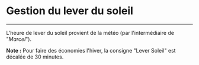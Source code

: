 # Gestion du lever du soleil
----

L'heure de lever du soleil provient de la météo (par l'intermédiaire de "*Marcel*").

**Note :** Pour faire des économies l'hiver, la consigne "Lever Soleil" est décalée de 30 minutes.
